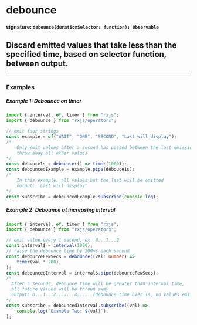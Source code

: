 # debounce

#### signature: `debounce(durationSelector: function): Observable`

## Discard emitted values that take less than the specified time, based on selector function, between output.

---

### Examples

##### Example 1: Debounce on timer

```ts
import { interval, of, timer } from "rxjs";
import { debounce } from "rxjs/operators";

// emit four strings
const example = of("WAIT", "ONE", "SECOND", "Last will display");
/*
    Only emit values after a second has passed between the last emission,
    throw away all other values
*/
const debouce1s = debounce(() => timer(1000));
const debouncedExample = example.pipe(debouce1s);
/*
    In this example, all values but the last will be omitted
    output: 'Last will display'
*/
const subscribe = debouncedExample.subscribe(console.log);
```

##### Example 2: Debounce at increasing interval

```ts
import { interval, of, timer } from "rxjs";
import { debounce } from "rxjs/operators";

// emit value every 1 second, ex. 0...1...2
const interval$ = interval(1000);
// raise the debounce time by 200ms each second
const debourceFewSecs = debounce((val: number) =>
    timer(val * 200),
);
const debouncedInterval = interval$.pipe(debourceFewSecs);
/*
  After 5 seconds, debounce time will be greater than interval time,
  all future values will be thrown away
  output: 0...1...2...3...4......(debounce time over 1s, no values emitted)
*/
const subscribe = debouncedInterval.subscribe((val) =>
    console.log(`Example Two: ${val}`),
);
```